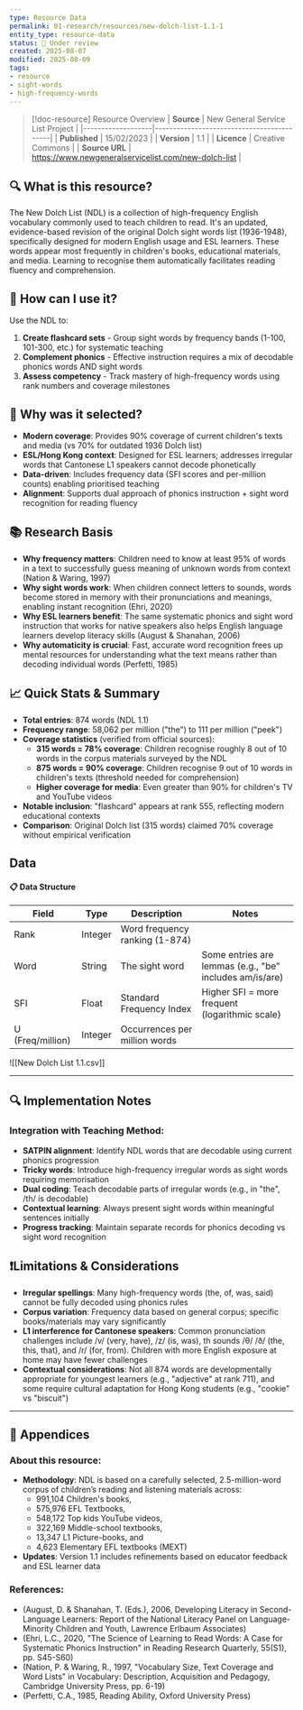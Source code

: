 ```yaml
---
type: Resource Data
permalink: 01-research/resources/new-dolch-list-1.1-1
entity_type: resource-data
status: 🚧 Under review
created: 2025-08-07
modified: 2025-08-09
tags:
- resource
- sight-words
- high-frequency-words
---
```


> [!doc-resource] Resource Overview
> | **Source**        | New General Service List Project          |
> |-------------------|-------------------------------------------|
> | **Published**     | 15/02/2023                               |
> | **Version**        | 1.1                                       |
> | **Licence**        | Creative Commons                                      |
> | **Source URL**       | https://www.newgeneralservicelist.com/new-dolch-list                            |


## 🔍 What is this resource?
The New Dolch List (NDL) is a collection of high-frequency English vocabulary commonly used to teach children to read. It's an updated, evidence-based revision of the original Dolch sight words list (1936-1948), specifically designed for modern English usage and ESL learners. These words appear most frequently in children's books, educational materials, and media. Learning to recognise them automatically facilitates reading fluency and comprehension.


## 🎨 How can I use it?
Use the NDL to:
1. **Create flashcard sets** - Group sight words by frequency bands (1-100, 101-300, etc.) for systematic teaching
2. **Complement phonics** - Effective instruction requires a mix of decodable phonics words AND sight words
3. **Assess competency** - Track mastery of high-frequency words using rank numbers and coverage milestones


## 🎯 Why was it selected?
- **Modern coverage**: Provides 90% coverage of current children's texts and media (vs 70% for outdated 1936 Dolch list)
- **ESL/Hong Kong context**: Designed for ESL learners; addresses irregular words that Cantonese L1 speakers cannot decode phonetically
- **Data-driven**: Includes frequency data (SFI scores and per-million counts) enabling prioritised teaching
- **Alignment**: Supports dual approach of phonics instruction + sight word recognition for reading fluency


## 📚 Research Basis
- **Why frequency matters**: Children need to know at least 95% of words in a text to successfully guess meaning of unknown words from context (Nation & Waring, 1997)
- **Why sight words work**: When children connect letters to sounds, words become stored in memory with their pronunciations and meanings, enabling instant recognition (Ehri, 2020)
- **Why ESL learners benefit**: The same systematic phonics and sight word instruction that works for native speakers also helps English language learners develop literacy skills (August & Shanahan, 2006)
- **Why automaticity is crucial**: Fast, accurate word recognition frees up mental resources for understanding what the text means rather than decoding individual words (Perfetti, 1985)


## 📈 Quick Stats & Summary
- **Total entries**: 874 words (NDL 1.1)
- **Frequency range**: 58,062 per million ("the") to 111 per million ("peek")
- **Coverage statistics** (verified from official sources):
  - **315 words = 78% coverage**: Children recognise roughly 8 out of 10 words in the corpus materials surveyed by the NDL
  - **875 words = 90% coverage**: Children recognise 9 out of 10 words in children's texts (threshold needed for comprehension)
  - **Higher coverage for media**: Even greater than 90% for children's TV and YouTube videos
- **Notable inclusion**: "flashcard" appears at rank 555, reflecting modern educational contexts
- **Comparison**: Original Dolch list (315 words) claimed 70% coverage without empirical verification



## Data

#### 📋 Data Structure
| Field            | Type    | Description                    | Notes                                                   |
| ---------------- | ------- | ------------------------------ | ------------------------------------------------------- |
| Rank             | Integer | Word frequency ranking (1-874) |                              |
| Word             | String  | The sight word                 | Some entries are lemmas (e.g., "be" includes am/is/are) |
| SFI              | Float   | Standard Frequency Index       | Higher SFI = more frequent (logarithmic scale)          |
| U (Freq/million) | Integer | Occurrences per million words  |                   |

![[New Dolch List 1.1.csv]]

---

## 🔍 Implementation Notes

### Integration with Teaching Method:
- **SATPIN alignment**: Identify NDL words that are decodable using current phonics progression
- **Tricky words**: Introduce high-frequency irregular words as sight words requiring memorisation
- **Dual coding**: Teach decodable parts of irregular words (e.g., in "the", /th/ is decodable)
- **Contextual learning**: Always present sight words within meaningful sentences initially
- **Progress tracking**: Maintain separate records for phonics decoding vs sight word recognition

## ❗Limitations & Considerations
- **Irregular spellings**: Many high-frequency words (the, of, was, said) cannot be fully decoded using phonics rules
- **Corpus variation**: Frequency data based on general corpus; specific books/materials may vary significantly
- **L1 interference for Cantonese speakers**: Common pronunciation challenges include /v/ (very, have), /z/ (is, was), th sounds /θ/ /ð/ (the, this, that), and /r/ (for, from). Children with more English exposure at home may have fewer challenges
- **Contextual considerations**: Not all 874 words are developmentally appropriate for youngest learners (e.g., "adjective" at rank 711), and some require cultural adaptation for Hong Kong students (e.g., "cookie" vs "biscuit")


---

## 📝 Appendices

### About this resource:
- **Methodology**: NDL is based on a carefully selected, 2.5-million-word corpus of children’s reading and listening materials across:
	- 991,104 Children's books,
	- 575,976 EFL Textbooks,
	- 548,172 Top kids YouTube videos,
	- 322,169 Middle-school textbooks,
	- 13,347 L1 Picture-books, and
	- 4,623 Elementary EFL textbooks (MEXT)
- **Updates**: Version 1.1 includes refinements based on educator feedback and ESL learner data

### References:
- (August, D. & Shanahan, T. (Eds.), 2006, Developing Literacy in Second-Language Learners: Report of the National Literacy Panel on Language-Minority Children and Youth, Lawrence Erlbaum Associates)
- (Ehri, L.C., 2020, "The Science of Learning to Read Words: A Case for Systematic Phonics Instruction" in Reading Research Quarterly, 55(S1), pp. S45-S60)
- (Nation, P. & Waring, R., 1997, "Vocabulary Size, Text Coverage and Word Lists" in Vocabulary: Description, Acquisition and Pedagogy, Cambridge University Press, pp. 6-19)
- (Perfetti, C.A., 1985, Reading Ability, Oxford University Press)